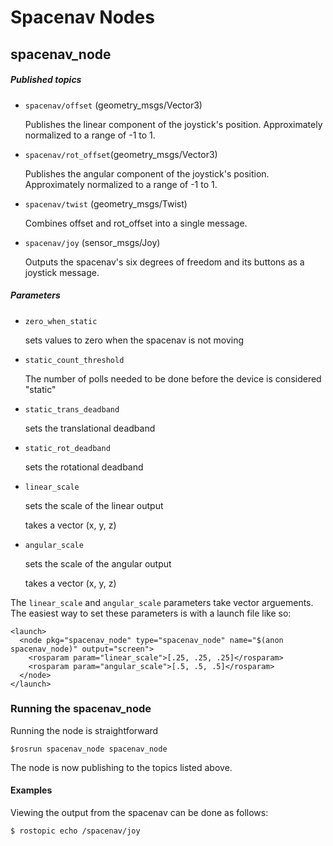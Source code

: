# Spacenav Nodes #
## spacenav_node
##### Published topics
* `spacenav/offset` (geometry_msgs/Vector3)

   Publishes the linear component of the joystick's position. Approximately normalized to a range of -1 to 1.
* `spacenav/rot_offset`(geometry_msgs/Vector3)

   Publishes the angular component of the joystick's position. Approximately normalized to a range of -1 to 1.
* `spacenav/twist` (geometry_msgs/Twist)

   Combines offset and rot_offset into a single message.
* `spacenav/joy` (sensor_msgs/Joy)

   Outputs the spacenav's six degrees of freedom and its buttons as a joystick message.
##### Parameters
* `zero_when_static`


   sets values to zero when the spacenav is not moving
* `static_count_threshold`


   The number of polls needed to be done before the device is considered "static"
* `static_trans_deadband`

   sets the translational deadband
* `static_rot_deadband`

   sets the rotational deadband
* `linear_scale`

   sets the scale of the linear output

   takes a vector (x, y, z)
* `angular_scale`

   sets the scale of the angular output

   takes a vector (x, y, z)

The `linear_scale` and `angular_scale` parameters take vector arguements.
The easiest way to set these parameters is with a launch file like so:
```
<launch>
  <node pkg="spacenav_node" type="spacenav_node" name="$(anon spacenav_node)" output="screen">
    <rosparam param="linear_scale">[.25, .25, .25]</rosparam>
    <rosparam param="angular_scale">[.5, .5, .5]</rosparam>
  </node>
</launch>
```

### Running the spacenav_node ###

Running the node is straightforward
```
$rosrun spacenav_node spacenav_node
```
The node is now publishing to the topics listed above.
#### Examples ####
Viewing the output from the spacenav can be done as follows:
```
$ rostopic echo /spacenav/joy
```
